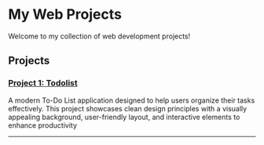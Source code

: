# My Web Projects

Welcome to my collection of web development projects! 

## Projects

### [Project 1: Todolist](https://balamurugan2004m.github.io/My-Projects/Todolist/)
A modern To-Do List application designed to help users organize their tasks effectively. This project showcases clean design principles with a visually appealing background, user-friendly layout, and interactive elements to enhance productivity

---


